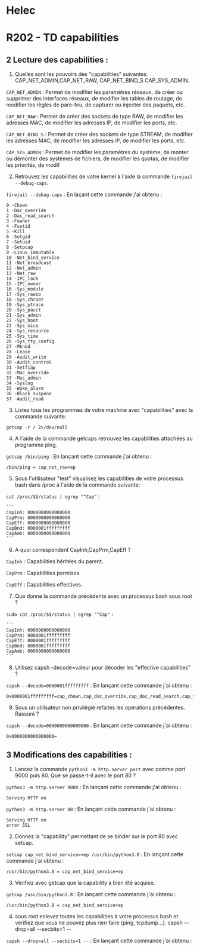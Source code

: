 # Helec
# R202 - TD capabilities

## 2 Lecture des capabilities :
1. Quelles sont les pouvoirs des "capabilities" suivantes: CAP_NET_ADMIN,CAP_NET_RAW, CAP_NET_BIND_S
CAP_SYS_ADMIN.

`` CAP_NET_ADMIN `` : Permet de modifier les paramètres réseaux, de créer ou supprimer des interfaces réseaux, de modifier les tables de routage, de modifier les règles de pare-feu, de capturer ou injecter des paquets, etc.

`` CAP_NET_RAW `` : Permet de créer des sockets de type RAW, de modifier les adresses MAC, de modifier les adresses IP, de modifier les ports, etc.

`` CAP_NET_BIND_S `` : Permet de créer des sockets de type STREAM, de modifier les adresses MAC, de modifier les adresses IP, de modifier les ports, etc.

`` CAP_SYS_ADMIN `` : Permet de modifier les paramètres du système, de monter ou démonter des systèmes de fichiers, de modifier les quotas, de modifier les priorités, de modif 

2. Retrouvez les capabilities de votre kernel à l'aide la commande ``firejail --debug-caps``.

``firejail --debug-caps`` : En laçant cette commande j'ai obtenu :
```
0 -Chown
1 -Dac_override
2 -Dac_read_search
3 -Fowner
4 -Fsetid
5 -Kill
6 -Setgid
7 -Setuid
8 -Setpcap
9 -Linux_immutable
10 -Net_bind_service
11 -Net_broadcast
12 -Net_admin
13 -Net_raw
14 -IPC_lock
15 -IPC_owner
16 -Sys_module
17 -Sys_rawio
18 -Sys_chroot
19 -Sys_ptrace
20 -Sys_pacct
21 -Sys_admin
22 -Sys_boot
23 -Sys_nice
24 -Sys_resource
25 -Sys_time
26 -Sys_tty_config
27 -Mknod
28 -Lease
29 -Audit_write
30 -Audit_control
31 -Setfcap
32 -Mac_override
33 -Mac_admin
34 -Syslog
35 -Wake_alarm
36 -Block_suspend
37 -Audit_read
```

3. Listez tous les programmes de votre machine avec "capabilities" avec la commande suivante:

``getcap -r / 2>/dev/null``

4. A l'aide de la commande getcaps retrouvez les capabilities attachées au programme ping.

``getcap /bin/ping`` : En lançant cette commande j'ai obtenu :
```
/bin/ping = cap_net_raw+ep
```

5. Sous l'utilisateur "test" visualisez les capabilities de votre processus bash dans /proc à l'aide de la
commande suivante:

``cat /proc/$$/status | egrep "^Cap"`` :
    
    ```
    CapInh: 0000000000000000
    CapPrm: 0000000000000000
    CapEff: 0000000000000000
    CapBnd: 0000001fffffffff
    CapAmb: 0000000000000000
    ```

6. A quoi correspondent CapInh,CapPrm,CapEff ?

``CapInh`` : Capabilities héritées du parent.

``CapPrm`` : Capabilities permises.

``CapEff`` : Capabilities effectives.

7. Que donne la commande précédente avec un processus bash sous root ?

``sudo cat /proc/$$/status | egrep "^Cap"`` :
    
    ```
    CapInh: 0000000000000000
    CapPrm: 0000001fffffffff
    CapEff: 0000001fffffffff
    CapBnd: 0000001fffffffff
    CapAmb: 0000000000000000
    ```

8. Utilisez capsh -decode=valeur pour décoder les "effective capabilities" ?

``capsh --decode=0000001fffffffff`` : En lançant cette commande j'ai obtenu :
```
0x0000001fffffffff=cap_chown,cap_dac_override,cap_dac_read_search,cap_fowner,cap_fsetid,cap_kill,cap_setgid,cap_setuid,cap_setpcap,cap_linux_immutable,cap_net_bind_service,cap_net_broadcast,cap_net_admin,cap_net_raw,cap_ipc_lock,cap_ipc_owner,cap_sys_module,cap_sys_rawio,cap_sys_chroot,cap_sys_ptrace,cap_sys_pacct,cap_sys_admin,cap_sys_boot,cap_sys_nice,cap_sys_resource,cap_sys_time,cap_sys_tty_config,cap_mknod,cap_lease,cap_audit_write,cap_audit_control,cap_setfcap,cap_mac_override,cap_mac_admin,cap_syslog,cap_wake_alarm,cap_block_suspend,cap_audit_read+i
```
9. Sous un utilisateur non privilégié refaites les opérations précédentes. Rassuré ?

``capsh --decode=0000000000000000`` : En lançant cette commande j'ai obtenu :
```
0x0000000000000000=
```

## 3 Modifications des capabilities :

1. Lancez la commande ``python3 -m http.server port`` avec comme port 9000 puis 80. Que se passe-t-il avec le port 80 ?

``python3 -m http.server 9000`` : En lançant cette commande j'ai obtenu :
```
Serving HTTP on
```

``python3 -m http.server 80`` : En lançant cette commande j'ai obtenu :
```
Serving HTTP on
error SSL
```

2. Donnez la "capability" permettant de se binder sur le port 80 avec setcap.

``setcap cap_net_bind_service=+ep /usr/bin/python3.8`` : En lançant cette commande j'ai obtenu :
```
/usr/bin/python3.8 = cap_net_bind_service+ep
```

3. Vérifiez avec getcap que la capability a bien été acquise.

``getcap /usr/bin/python3.8`` : En lançant cette commande j'ai obtenu :
```
/usr/bin/python3.8 = cap_net_bind_service+ep
```

4. sous root enlevez toutes les capabilities à votre processus bash et verifiez que vous ne pouvez plus
rien faire (ping, tcpdump...).
capsh --drop=all --secbits=1 --

``capsh --drop=all --secbits=1 --`` : En lançant cette commande j'ai obtenu :
```
    